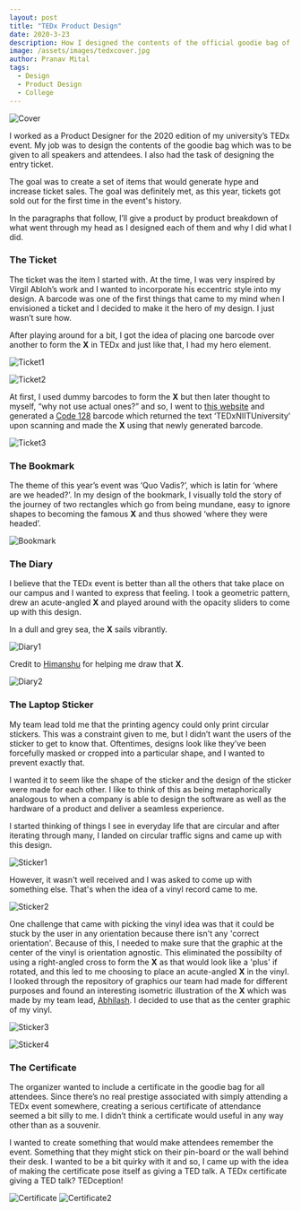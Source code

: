 ```yaml
---
layout: post
title: "TEDx Product Design"
date: 2020-3-23
description: How I designed the contents of the official goodie bag of my university’s TEDx event: A Case Study
image: /assets/images/tedxcover.jpg
author: Pranav Mital
tags: 
  - Design
  - Product Design
  - College
---
```

![Cover](/assets/images/tedxcover.jpg)

I worked as a Product Designer for the 2020 edition of my university’s TEDx event. My job was to design the contents of the goodie bag which was to be given to all speakers and attendees. I also had the task of designing the entry ticket.   

The goal was to create a set of items that would generate hype and increase ticket sales. The goal was definitely met, as this year, tickets got sold out for the first time in the event's history.

In the paragraphs that follow, I’ll give a product by product breakdown of what went through my head as I designed each of them and why I did what I did.  

### The Ticket 
The ticket was the item I started with. At the time, I was very inspired by Virgil Abloh’s work and I wanted to incorporate his eccentric style into my design. A barcode was one of the first things that came to my mind when I envisioned a ticket and I decided to make it the hero of my design. I just wasn’t sure how.

After playing around for a bit, I got the idea of placing one barcode over another to form the **X** in TEDx and just like that, I had my hero element.

![Ticket1](/assets/images/tedx1.jpg)

![Ticket2](/assets/images/tedx2.jpg)

At first, I used dummy barcodes to form the **X** but then later thought to myself, “why not use actual ones?” and so, I went to [this website](https://barcode.tec-it.com/en/Code128) and generated a [Code 128](https://en.wikipedia.org/wiki/Code_128) barcode which returned the text ‘TEDxNIITUniversity’ upon scanning and made the **X** using that newly generated barcode.

![Ticket3](/assets/images/tedx3.jpg)

### The Bookmark
The theme of this year’s event was ‘Quo Vadis?’, which is latin for ‘where are we headed?’. In my design of the bookmark, I visually told the story of the journey of two rectangles which go from being mundane, easy to ignore shapes to becoming the famous **X** and thus showed ‘where they were headed’. 

![Bookmark](/assets/images/tedx4.jpg)

### The Diary
I believe that the TEDx event is better than all the others that take place on our campus and I wanted to express that feeling. I took a geometric pattern, drew an acute-angled **X** and played around with the opacity sliders to come up with this design.

In a dull and grey sea, the **X** sails vibrantly.

![Diary1](/assets/images/tedx5.jpg)

Credit to [Himanshu](https://www.instagram.com/16himanshu/) for helping me draw that **X**.

![Diary2](/assets/images/tedx6.jpg)

### The Laptop Sticker
My team lead told me that the printing agency could only print circular stickers. This was a constraint given to me, but I didn’t want the users of the sticker to get to know that. Oftentimes, designs look like they’ve been forcefully masked or cropped into a particular shape, and I wanted to prevent exactly that. 

I wanted it to seem like the shape of the sticker and the design of the sticker were made for each other. I like to think of this as being metaphorically analogous to when a company is able to design the software as well as the hardware of a product and deliver a seamless experience. 

I started thinking of things I see in everyday life that are circular and after iterating through many, I landed on circular traffic signs and came up with this design.  

![Sticker1](/assets/images/tedx7.jpg)

However, it wasn't well received and I was asked to come up with something else. That's when the idea of a vinyl record came to me.

![Sticker2](/assets/images/tedx8.jpg)

One challenge that came with picking the vinyl idea was that it could be stuck by the user in any orientation because there isn't any 'correct orientation'. Because of this, I needed to make sure that the graphic at the center of the vinyl is orientation agnostic. This eliminated the possibilty of using a right-angled cross to form the **X** as that would look like a 'plus' if rotated, and this led to me choosing to place an acute-angled **X** in the vinyl. I looked through the repository of graphics our team had made for different purposes and found an interesting isometric illustration of the **X** which was made by my team lead, [Abhilash](https://www.behance.net/abhilashbhowmik). I decided to use that as the center graphic of my vinyl.  

![Sticker3](/assets/images/tedx12.png)

![Sticker4](/assets/images/tedx9.jpg)

### The Certificate
The organizer wanted to include a certificate in the goodie bag for all attendees. Since there’s no real prestige associated with simply attending a TEDx event somewhere, creating a serious certificate of attendance seemed a bit silly to me. I didn’t think a certificate would useful in any way other than as a souvenir. 

I wanted to create something that would make attendees remember the event. Something that they might stick on their pin-board or the wall behind their desk. I wanted to be a bit quirky with it and so, I came up with the idea of making the certificate pose itself as giving a TED talk. A TEDx certificate giving a TED talk? TEDception!

![Certificate](/assets/images/tedx10.jpg)
![Certificate2](/assets/images/tedx11.jpg)
